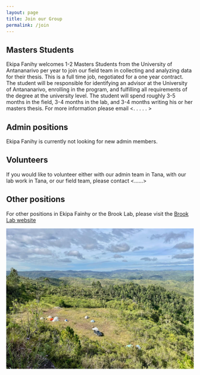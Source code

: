 ```yaml
---
layout: page
title: Join our Group
permalink: /join
---
```


<h2>Masters Students</h2>

Ekipa Fanihy welcomes 1-2 Masters Students from the University of Antananarivo per year to join our field team in collecting and analyzing data for their thesis. This is a full time job, negotiated for a one year contract. The student will be responsible for identifying an advisor at the University of Antananarivo, enrolling in the program, and fulfilling all requirements of the degree at the university level. The student will spend roughly 3-5 months in the field, 3-4 months in the lab, and 3-4 months writing his or her masters thesis. For more information please email <. . . . . >

<h2>Admin positions</h2>
Ekipa Fanihy is currently not looking for new admin members.

<h2>Volunteers</h2>

If you would like to volunteer either with our admin team in Tana, with our lab work in Tana, or our field team, please contact <......>

<h2>Other positions</h2>

For other positions in Ekipa Fainhy or the Brook Lab, please visit the [Brook Lab website](https://brooklab.org/join)

<img src="/assets/Maromizaha camp.jpg" class="camp" />